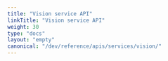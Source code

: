 ```yaml
---
title: "Vision service API"
linkTitle: "Vision service API"
weight: 30
type: "docs"
layout: "empty"
canonical: "/dev/reference/apis/services/vision/"
---
```

